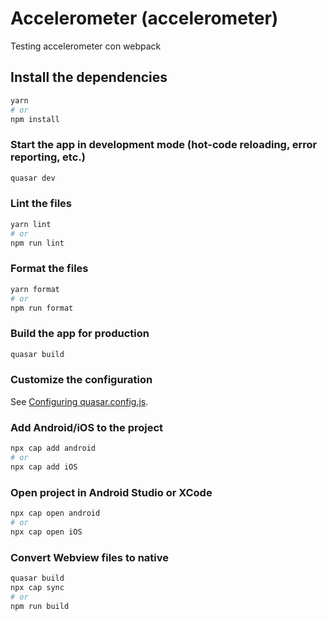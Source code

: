 # Accelerometer (accelerometer)

Testing accelerometer con webpack

## Install the dependencies
```bash
yarn
# or
npm install
```

### Start the app in development mode (hot-code reloading, error reporting, etc.)
```bash
quasar dev
```


### Lint the files
```bash
yarn lint
# or
npm run lint
```


### Format the files
```bash
yarn format
# or
npm run format
```



### Build the app for production
```bash
quasar build
```

### Customize the configuration
See [Configuring quasar.config.js](https://v2.quasar.dev/quasar-cli-webpack/quasar-config-js).

### Add Android/iOS to the project
```bash
npx cap add android
# or
npx cap add iOS
```

### Open project in Android Studio or XCode
```bash
npx cap open android
# or
npx cap open iOS
```

### Convert Webview files to native
```bash
quasar build
npx cap sync 
# or
npm run build
```